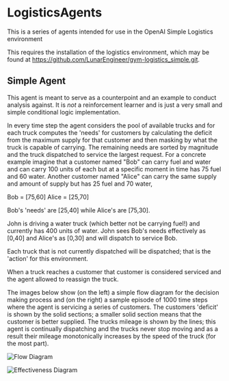 # LogisticsAgents

This is a series of agents intended for use in the OpenAI Simple Logistics environment

This requires the installation of the logistics environment, which may be found at https://github.com/LunarEngineer/gym-logistics_simple.git.

## Simple Agent

This agent is meant to serve as a counterpoint and an example to conduct analysis against. It is *not* a reinforcement learner and is just a very small and simple conditional logic implementation.

In every time step the agent considers the pool of available trucks and for each truck computes the 'needs' for customers by calculating the deficit from the maximum supply for that customer and then masking by what the truck is capable of carrying. The remaining needs are sorted by magnitude and the truck dispatched to service the largest request. For a concrete example imagine that a customer named "Bob" can carry fuel and water and can carry 100 units of each but at a specific moment in time has 75 fuel and 60 water. Another customer named "Alice" can carry the same supply and amount of supply but has 25 fuel and 70 water,

Bob = [75,60]
Alice = [25,70]

Bob's 'needs' are [25,40] while Alice's are [75,30].

John is driving a water truck (which better not be carrying fuel!) and currently has 400 units of water. John sees Bob's needs effectively as [0,40] and Alice's as [0,30] and will dispatch to service Bob.

Each truck that is not currently dispatched will be dispatched; that is the 'action' for this environment.

When a truck reaches a customer that customer is considered serviced and the agent allowed to reassign the truck.

The images below show (on the left) a simple flow diagram for the decision making process and (on the right) a sample episode of 1000 time steps where the agent is servicing a series of customers. The customers 'deficit' is shown by the solid sections; a smaller solid section means that the customer is better supplied. The trucks mileage is shown by the lines; this agent is continually dispatching and the trucks never stop moving and as a result their mileage monotonically increases by the speed of the truck (for the most part).

<div class="row">
<div class="col-sm-6">

![Flow Diagram](https://github.com/LunarEngineer/LogisticsAgents/master/SimpleAgentDiagram.PNG "Simple Agent Decision Diagram")

</div>
<div class="col-sm-6">

![Effectiveness Diagram](https://github.com/LunarEngineer/LogisticsAgents/master/SimpleAgent.PNG "Simple Agent Effectiveness")

</div>
</div>
